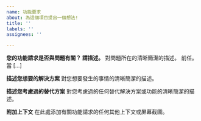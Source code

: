```yaml
---
name: 功能要求
about: 為這個項目提出一個想法!
title: ''
labels: ''
assignees: ''

---
```


**您的功能請求是否與問題有關？ 請描述。**
對問題所在的清晰簡潔的描述。 前任。 當 [...]

**描述您想要的解決方案**
對您想要發生的事情的清晰簡潔的描述。

**描述您考慮過的替代方案**
對您考慮過的任何替代解決方案或功能的清晰簡潔的描述。

**附加上下文**
在此處添加有關功能請求的任何其他上下文或屏幕截圖。
